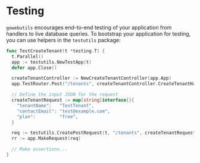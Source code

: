 # Testing

`gowebutils` encourages end-to-end testing of your application from handlers to live database queries. To bootstrap your application for testing, you can use helpers in the `testutils` package:

```go
func TestCreateTenant(t *testing.T) {
  t.Parallel()
  app := testutils.NewTestApp(t)
  defer app.Close()

  createTenantController := NewCreateTenantController(app.App)
  app.TestRouter.Post("/tenants", createTenantController.CreateTenantHandler)

  // Define the input JSON for the request
  createTenantRequest := map[string]interface{}{
    "tenantName":   "TestTenant",
    "contactEmail": "test@example.com",
    "plan":         "free",
  }

  req := testutils.CreatePostRequest(t, "/tenants", createTenantRequest)
  rr := app.MakeRequest(req)

  // Make assertions...
}
```
